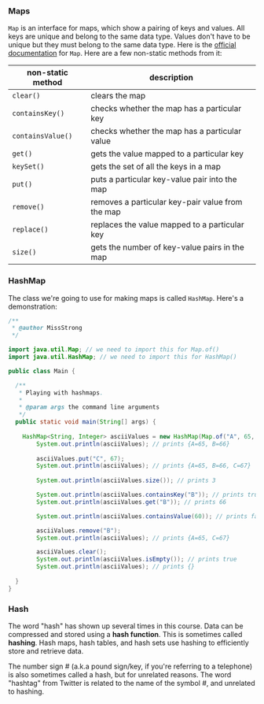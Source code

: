 <!-- # [Link to video.]() -->

### Maps

`Map` is an interface for maps, which show a pairing of keys and values. All keys are unique and belong to the same data type. Values don't have to be unique but they must belong to the same data type. Here is the [official documentation](https://docs.oracle.com/javase/8/docs/api/java/util/Map.html) for `Map`. Here are a few non-static methods from it:

| non-static method | description | 
| --- | --- |
| `clear()` | clears the map |
| `containsKey()` | checks whether the map has a particular key |
| `containsValue()` | checks whether the map has a particular value |
| `get()` | gets the value mapped to a particular key |
| `keySet()` | gets the set of all the keys in a map |
| `put()` | puts a particular key-value pair into the map |
| `remove()` | removes a particular key-pair value from the map |
| `replace()` | replaces the value mapped to a particular key |
| `size()` | gets the number of key-value pairs in the map |

### HashMap

The class we're going to use for making maps is called `HashMap`. Here's a demonstration:

```java
/**
 * @author MissStrong
 */

import java.util.Map; // we need to import this for Map.of()
import java.util.HashMap; // we need to import this for HashMap()

public class Main {

  /**
   * Playing with hashmaps.
   *
   * @param args the command line arguments
   */
  public static void main(String[] args) {
		
    HashMap<String, Integer> asciiValues = new HashMap(Map.of("A", 65, "B", 66));
		System.out.println(asciiValues); // prints {A=65, B=66}
		
		asciiValues.put("C", 67);
		System.out.println(asciiValues); // prints {A=65, B=66, C=67}
		
		System.out.println(asciiValues.size()); // prints 3

		System.out.println(asciiValues.containsKey("B")); // prints true
		System.out.println(asciiValues.get("B")); // prints 66

		System.out.println(asciiValues.containsValue(60)); // prints false

		asciiValues.remove("B");
		System.out.println(asciiValues); // prints {A=65, C=67}

		asciiValues.clear();
		System.out.println(asciiValues.isEmpty()); // prints true
		System.out.println(asciiValues); // prints {}
 
  }    
}
```

### Hash

The word "hash" has shown up several times in this course. Data can be compressed and stored using a **hash function**. This is sometimes called **hashing**. Hash maps, hash tables, and hash sets use hashing to efficiently store and retrieve data. 

The number sign # (a.k.a pound sign/key, if you're referring to a telephone) is also sometimes called a hash, but for unrelated reasons. The word "hashtag" from Twitter is related to the name of the symbol #, and unrelated to hashing. 
